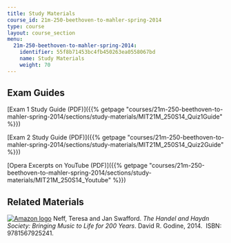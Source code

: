 ```yaml
---
title: Study Materials
course_id: 21m-250-beethoven-to-mahler-spring-2014
type: course
layout: course_section
menu:
  21m-250-beethoven-to-mahler-spring-2014:
    identifier: 55f8b71453bc4fb450263ea0558067bd
    name: Study Materials
    weight: 70
---
```

Exam Guides
-----------

[Exam 1 Study Guide (PDF)]({{% getpage "courses/21m-250-beethoven-to-mahler-spring-2014/sections/study-materials/MIT21M_250S14_Quiz1Guide" %}})

[Exam 2 Study Guide (PDF)]({{% getpage "courses/21m-250-beethoven-to-mahler-spring-2014/sections/study-materials/MIT21M_250S14_Quiz2Guide" %}})

[Opera Excerpts on YouTube (PDF)]({{% getpage "courses/21m-250-beethoven-to-mahler-spring-2014/sections/study-materials/MIT21M_250S14_Youtube" %}})

Related Materials
-----------------

[![Amazon logo](/images/a_logo_17.gif)](http://www.amazon.com/The-Handel-Haydn-Society-Bringing/dp/1567925243/ref=nosim/mitopencourse-20) Neff, Teresa and Jan Swafford. _The Handel and Haydn Society: Bringing Music to Life for 200 Years_. David R. Godine, 2014.  ISBN: 9781567925241.